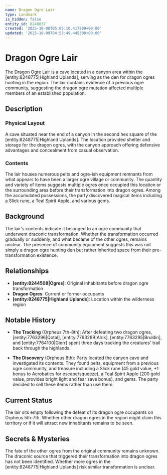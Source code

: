 ```yaml
---
name: Dragon Ogre Lair
type: Landmark
is_hidden: false
entity_id: 8248837
created: '2025-10-08T05:05:10.417209+00:00'
updated: '2025-10-09T04:53:49.445308+00:00'
---
```


# Dragon Ogre Lair

The Dragon Ogre Lair is a cave located in a canyon area within the [entity:8248775|Highland Uplands], serving as the den for dragon ogres hunting in the region. The lair contains evidence of a previous ogre community, suggesting the dragon ogre mutation affected multiple members of an established population.

## Description

### Physical Layout

A cave situated near the end of a canyon in the second hex square of the [entity:8248775|Highland Uplands]. The location provided shelter and storage for the dragon ogres, with the canyon approach offering defensive advantages and concealment from casual observation.

### Contents

The lair houses numerous pelts and ogre-ish equipment remnants from what appears to have been a larger ogre village or community. The quantity and variety of items suggests multiple ogres once occupied this location or the surrounding area before their transformation into dragon ogres. Among the accumulated possessions, the party discovered magical items including a Slick rune, a Teal Spirit Apple, and various gems.

## Background

The lair's contents indicate it belonged to an ogre community that underwent draconic transformation. Whether the transformation occurred gradually or suddenly, and what became of the other ogres, remains unclear. The presence of community equipment suggests this was not simply a dragon ogre hunting den but rather inherited space from their pre-transformation existence.

## Relationships

- **[entity:8244508|Ogres]**: Original inhabitants before dragon ogre transformation
- **Dragon Ogres**: Current or former occupants
- **[entity:8248775|Highland Uplands]**: Location within the wilderness region

## Notable History

- **The Tracking** (Orpheus 7th-8th): After defeating two dragon ogres, [entity:7763296|Qotal], [entity:7763289|Alrik], [entity:7763295|Bruldin], and [entity:7764100|Gierr] spent three days tracking the creatures' trail back through the highlands.

- **The Discovery** (Orpheus 8th): Party located the canyon cave and investigated its contents. They found pelts, equipment from a previous ogre community, and treasure including a Slick rune (45 gold value, +1 bonus to Acrobatics for escape/squeeze), a Teal Spirit Apple (200 gold value, provides bright light and fear save bonus), and gems. The party decided to sell these items rather than use them.

## Current Status

The lair sits empty following the defeat of its dragon ogre occupants on Orpheus 5th-7th. Whether other dragon ogres in the region might claim this territory or if it will attract new inhabitants remains to be seen.

## Secrets & Mysteries

The fate of the other ogres from the original community remains unknown. The draconic source that triggered their transformation into dragon ogres has not been identified. Whether more ogres in the [entity:8248775|Highland Uplands] risk similar transformation is unclear.
